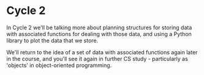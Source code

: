 # Cycle 2

In Cycle 2 we'll be talking more about planning structures for storing data with associated functions for dealing with those data, and using a Python library to plot the data that we store.

We'll return to the idea of a set of data with associated functions again later in the course, and you'll see it again in further CS study - particularly as 'objects' in object-oriented programming.  

